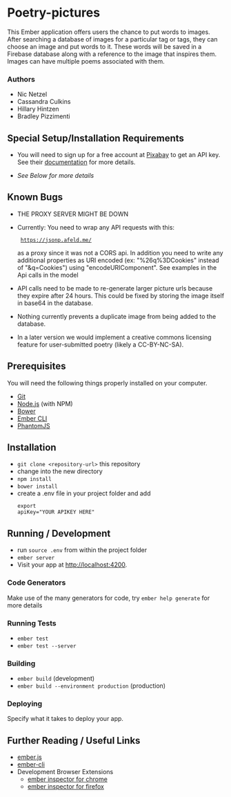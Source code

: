 # Poetry-pictures

This Ember application offers users the chance to put words to images. After searching a database of images for a particular tag or tags, they can choose an image and put words to it. These words will be saved in a Firebase database along with a reference to the image that inspires them. Images can have multiple poems associated with them.

### Authors
* Nic Netzel
* Cassandra Culkins
* Hillary Hintzen
* Bradley Pizzimenti

## Special Setup/Installation Requirements
* You will need to sign up for a free account at [Pixabay](http://www.pixabay.com) to get an API key. See their [documentation](https://pixabay.com/api/docs/) for more details.

* _See Below for more details_

## Known Bugs

* THE PROXY SERVER MIGHT BE DOWN
* Currently: You need to wrap any API requests with this: <pre><code> https://jsonp.afeld.me/</code></pre> as a proxy since it was not a CORS api. In addition you need to write any additional properties as URI encoded   (ex: "%26q%3DCookies"  instead of "&q=Cookies") using "encodeURIComponent".  See examples in the Api calls in the model
* API calls need to be made to re-generate larger picture urls because they expire after 24 hours. This could be fixed by storing the image itself in base64 in the database.

* Nothing currently prevents a duplicate image from being added to the database.
* In a later version we would implement a creative commons licensing feature for user-submitted poetry (likely a CC-BY-NC-SA).


## Prerequisites

You will need the following things properly installed on your computer.

* [Git](http://git-scm.com/)
* [Node.js](http://nodejs.org/) (with NPM)
* [Bower](http://bower.io/)
* [Ember CLI](http://ember-cli.com/)
* [PhantomJS](http://phantomjs.org/)


## Installation

* `git clone <repository-url>` this repository
* change into the new directory
* `npm install`
* `bower install`
* create a .env file in your project folder and add <pre><code>export apiKey="YOUR APIKEY HERE"</code></pre>

## Running / Development

* run ```source .env``` from within the project folder
* `ember server`
* Visit your app at [http://localhost:4200](http://localhost:4200).

### Code Generators

Make use of the many generators for code, try `ember help generate` for more details

### Running Tests

* `ember test`
* `ember test --server`

### Building

* `ember build` (development)
* `ember build --environment production` (production)

### Deploying

Specify what it takes to deploy your app.

## Further Reading / Useful Links

* [ember.js](http://emberjs.com/)
* [ember-cli](http://ember-cli.com/)
* Development Browser Extensions
  * [ember inspector for chrome](https://chrome.google.com/webstore/detail/ember-inspector/bmdblncegkenkacieihfhpjfppoconhi)
  * [ember inspector for firefox](https://addons.mozilla.org/en-US/firefox/addon/ember-inspector/)
